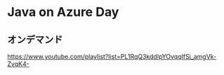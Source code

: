 # Java on Azure Day

## オンデマンド

https://www.youtube.com/playlist?list=PL1RqQ3kddIpYOvqqIfSi_amgVk-ZvqK4-
